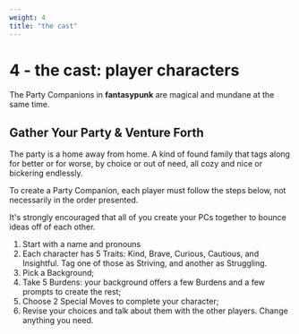```yaml
---
weight: 4
title: "the cast"
---
```


# 4 - the cast: player characters

The Party Companions in **fantasypunk** are magical and mundane at the same time.

## Gather Your Party & Venture Forth

The party is a home away from home. A kind of found family that tags along for better or for worse, by choice or out of need, all cozy and nice or bickering endlessly.

To create a Party Companion, each player must follow the steps below, not necessarily in the order presented.

It's strongly encouraged that all of you create your PCs together to bounce ideas off of each other.

1. Start with a name and pronouns
2. Each character has 5 Traits: Kind, Brave, Curious, Cautious, and Insightful. Tag one of those as Striving, and another as Struggling.
3. Pick a Background;
4. Take 5 Burdens: your background offers a few Burdens and a few prompts to create the rest;
5. Choose 2 Special Moves to complete your character;
6. Revise your choices and talk about them with the other players. Change anything you need.
